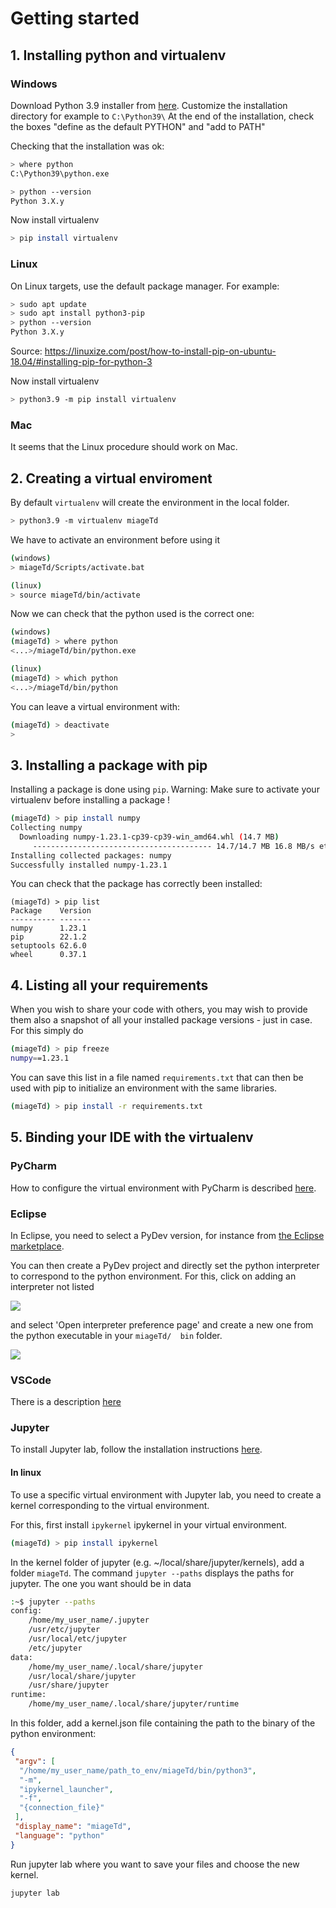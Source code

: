 # Getting started

## 1. Installing python and virtualenv

### Windows

Download Python 3.9 installer from [here](https://www.python.org/downloads/).
Customize the installation directory for example to `C:\Python39\`
At the end of the installation, check the boxes "define as the default PYTHON" and "add to PATH"

Checking that the installation was ok:

```bash
> where python
C:\Python39\python.exe

> python --version
Python 3.X.y
```

Now install virtualenv

```bash
> pip install virtualenv
```

### Linux

On Linux targets, use the default package manager. For example: 

```bash
> sudo apt update
> sudo apt install python3-pip
> python --version
Python 3.X.y
```

Source: https://linuxize.com/post/how-to-install-pip-on-ubuntu-18.04/#installing-pip-for-python-3

Now install virtualenv

```bash
> python3.9 -m pip install virtualenv
```

### Mac

It seems that the Linux procedure should work on Mac.


## 2. Creating a virtual enviroment

By default `virtualenv` will create the environment in the local folder.

```bash
> python3.9 -m virtualenv miageTd
```

We have to activate an environment before using it

```bash
(windows)
> miageTd/Scripts/activate.bat

(linux)
> source miageTd/bin/activate
```

Now we can check that the python used is the correct one:

```bash
(windows)
(miageTd) > where python
<...>/miageTd/bin/python.exe

(linux)
(miageTd) > which python
<...>/miageTd/bin/python
```

You can leave a virtual environment with:

```bash
(miageTd) > deactivate
> 
```

## 3. Installing a package with pip

Installing a package is done using `pip`. 
Warning: Make sure to activate your virtualenv before installing a package !

```bash
(miageTd) > pip install numpy
Collecting numpy
  Downloading numpy-1.23.1-cp39-cp39-win_amd64.whl (14.7 MB)
     ---------------------------------------- 14.7/14.7 MB 16.8 MB/s eta 0:00:00
Installing collected packages: numpy
Successfully installed numpy-1.23.1
```

You can check that the package has correctly been installed:

```
(miageTd) > pip list
Package    Version
---------- -------
numpy      1.23.1
pip        22.1.2
setuptools 62.6.0
wheel      0.37.1
```


## 4. Listing all your requirements

When you wish to share your code with others, you may wish to provide them also a snapshot of all your installed package versions - just in case.
For this simply do

```bash
(miageTd) > pip freeze
numpy==1.23.1
```

You can save this list in a file named ```requirements.txt``` that can then be used with pip to initialize an environment with the same libraries.

```bash
(miageTd) > pip install -r requirements.txt
```




## 5. Binding your IDE with the virtualenv

### PyCharm

How to configure the virtual environment with PyCharm is described [here](https://www.jetbrains.com/help/pycharm/creating-virtual-environment.html).

### Eclipse

In Eclipse, you need to select a PyDev version, for instance from [the Eclipse marketplace](https://marketplace.eclipse.org/content/pydev-python-ide-eclipse).


You can then create a PyDev project and directly set the python interpreter to correspond to the python environment. 
For this, click on adding an interpreter not listed

![](./eclipse_add_interpreter.png)

and select 'Open interpreter preference page' and create a new one from the python executable in your ```miageTd/  bin``` folder.

![](./eclipse_add_interpreter_preferences.png)



### VSCode

There is a description [here](https://code.visualstudio.com/docs/python/environments)

### Jupyter

To install Jupyter lab, follow the installation instructions [here](https://jupyter.org/install).


#### In linux

To use a specific virtual environment with Jupyter lab, you need to create a kernel corresponding to the virtual environment.

For this, first install ```ipykernel```
ipykernel in your virtual environment.

```bash
(miageTd) > pip install ipykernel
```

In the kernel folder of jupyter (e.g. ~/local/share/jupyter/kernels), add a folder ```miageTd```.
The command ```jupyter --paths``` displays the paths for jupyter.
The one you want should be in data

```bash
:~$ jupyter --paths
config:
    /home/my_user_name/.jupyter
    /usr/etc/jupyter
    /usr/local/etc/jupyter
    /etc/jupyter
data:
    /home/my_user_name/.local/share/jupyter
    /usr/local/share/jupyter
    /usr/share/jupyter
runtime:
    /home/my_user_name/.local/share/jupyter/runtime
```

In this folder, add a kernel.json file containing the path to the binary of the python environment:

```json
{
 "argv": [
  "/home/my_user_name/path_to_env/miageTd/bin/python3",
  "-m",
  "ipykernel_launcher",
  "-f",
  "{connection_file}"
 ],
 "display_name": "miageTd",
 "language": "python"
}
```

Run jupyter lab where you want to save your files and choose the new kernel.

```
jupyter lab
```
